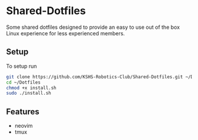 # Shared-Dotfiles
Some shared dotfiles designed to provide an easy to use out of the box Linux experience for less experienced members.

## Setup
To setup run 
```sh
git clone https://github.com/KSHS-Robotics-Club/Shared-Dotfiles.git ~/Dotfiles
cd ~/Dotfiles
chmod +x install.sh
sudo ./install.sh
```

## Features
- neovim
- tmux
